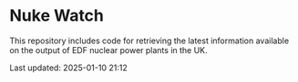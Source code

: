 # Nuke Watch

This repository includes code for retrieving the latest information available on the output of EDF nuclear power plants in the UK.

Last updated: 2025-01-10 21:12